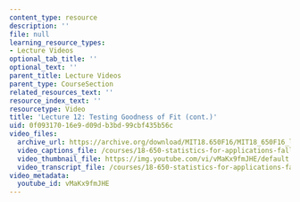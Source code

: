 ```yaml
---
content_type: resource
description: ''
file: null
learning_resource_types:
- Lecture Videos
optional_tab_title: ''
optional_text: ''
parent_title: Lecture Videos
parent_type: CourseSection
related_resources_text: ''
resource_index_text: ''
resourcetype: Video
title: 'Lecture 12: Testing Goodness of Fit (cont.)'
uid: 0f093170-16e9-d09d-b3bd-99cbf435b56c
video_files:
  archive_url: https://archive.org/download/MIT18.650F16/MIT18_650F16_lec12_300k.mp4
  video_captions_file: /courses/18-650-statistics-for-applications-fall-2016/b8bc30749355576e94aec925f49a3f90_vMaKx9fmJHE.vtt
  video_thumbnail_file: https://img.youtube.com/vi/vMaKx9fmJHE/default.jpg
  video_transcript_file: /courses/18-650-statistics-for-applications-fall-2016/9ee1b7f3c15c9d83a0423ea65d5a7724_vMaKx9fmJHE.pdf
video_metadata:
  youtube_id: vMaKx9fmJHE
---
```


